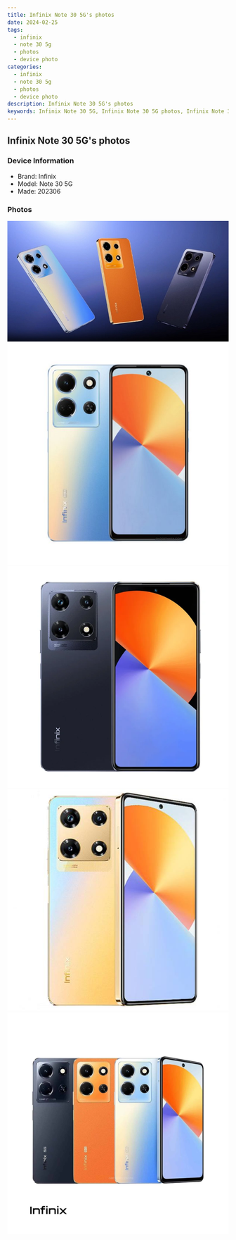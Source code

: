 ```yaml
---
title: Infinix Note 30 5G's photos
date: 2024-02-25
tags: 
  - infinix
  - note 30 5g
  - photos
  - device photo
categories: 
  - infinix
  - note 30 5g
  - photos
  - device photo
description: Infinix Note 30 5G's photos
keywords: Infinix Note 30 5G, Infinix Note 30 5G photos, Infinix Note 30 5G device photo
---
```


## Infinix Note 30 5G's photos

### Device Information

- Brand: Infinix
- Model: Note 30 5G
- Made: 202306

### Photos

![/images/best-assets/devices/infinix/infinix-note-30-5g/1.jpg](/images/best-assets/devices/infinix/infinix-note-30-5g/1.jpg)
![/images/best-assets/devices/infinix/infinix-note-30-5g/2.jpg](/images/best-assets/devices/infinix/infinix-note-30-5g/2.jpg)
![/images/best-assets/devices/infinix/infinix-note-30-5g/3.jpg](/images/best-assets/devices/infinix/infinix-note-30-5g/3.jpg)
![/images/best-assets/devices/infinix/infinix-note-30-5g/4.jpg](/images/best-assets/devices/infinix/infinix-note-30-5g/4.jpg)
![/images/best-assets/devices/infinix/infinix-note-30-5g/5.jpg](/images/best-assets/devices/infinix/infinix-note-30-5g/5.jpg)

